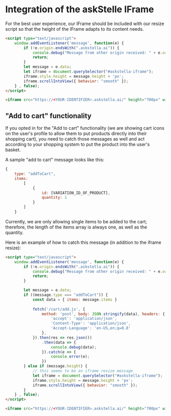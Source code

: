 # Integration of the askStelle IFrame
For the best user experience, our IFrame should be included with our resize script so that the height of the IFrame adapts to its content needs.
```html
<script type="text/javascript">
    window.addEventListener('message', function(e) {
        if (!e.origin.endsWith(".askstella.ai")) {
            console.debug("Message from other origin received: " + e.origin);
            return;
        }
        let message = e.data;
        let iframe = document.querySelector("#askstella-iframe");
        iframe.style.height = message.height + 'px';
        iframe.scrollIntoView({ behavior: "smooth" });
    } , false);
</script>

<iframe src="https://<YOUR-IDENTIFIER>.askstella.ai/" height="700px" width="100%" frameborder="0" id="askstella-iframe" allow="autoplay; camera;"></iframe>
```

## "Add to cart" functionality
If you opted in for the "Add to cart" functionality (we are showing cart icons on the user's profile to allow them to put products directly into their shopping cart), you need to catch those messages as well and act according to your shopping system to put the product into the user's basket.

A sample "add to cart" message looks like this:
```js
{
    type: "addToCart",
    items: 
        [
            {
                id: [VARIATION_ID_OF_PRODUCT],
                quantity: 1
            }
        ]
    }
```
Currently, we are only allowing single items to be added to the cart; therefore, the length of the items array is always one, as well as the quantity.

Here is an example of how to catch this message (in addition to the iframe resize):
```html
<script type="text/javascript">
    window.addEventListener('message', function(e) {
        if (!e.origin.endsWith(".askstella.ai")) {
            console.debug("Message from other origin received: " + e.origin);
            return;
        }

        let message = e.data;
        if ((message.type === "addToCart")) { 
            const data = { items: message.items }
            
            fetch('/cart/add.js', {
                method: 'post', body: JSON.stringify(data), headers: {
                    'accept': 'application/json',
                    'Content-Type': 'application/json',
                    'Accept-Language': 'en-US,en;q=0.8'
                },
            }).then(res => res.json())
                .then(data => {
                    console.debug(data);
                }).catch(e => {
                    console.error(e);
                })
        } else if (message.height) {
            // this seems to be an iframe resize message
            let iframe = document.querySelector("#askstella-iframe");
            iframe.style.height = message.height + 'px';
            iframe.scrollIntoView({ behavior: "smooth" });
        }
    } , false);
</script>

<iframe src="https://<YOUR-IDENTIFIER>.askstella.ai/" height="700px" width="100%" frameborder="0" id="askstella-iframe" allow="autoplay; camera;"></iframe>
```